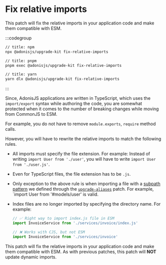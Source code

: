 # Fix relative imports

This patch will fix the relative imports in your application code and make them compatible with ESM.

:::codegroup
```sh
// title: npm
npx @adonisjs/upgrade-kit fix-relative-imports
```

```sh
// title: pnpm
pnpm exec @adonisjs/upgrade-kit fix-relative-imports
```

```sh
// title: yarn
yarn dlx @adonisjs/upgrade-kit fix-relative-imports
```
:::

Since, AdonisJS applications are written in TypeScript, which uses the `import/export` syntax while authoring the code, you are somewhat protected when it comes to the number of breaking changes while moving from CommonJS to ESM.

For example, you do not have to remove `module.exports`, `require` method calls.

However, you will have to rewrite the relative imports to match the following rules.

- All imports must specify the file extension. For example: Instead of writing `import User from './user'`, you will have to write `import User from './user.js'`.
- Even for TypeScript files, the file extension has to be `.js`.
- Only exception to the above rule is when importing a file with a [subpath pattern](https://nodejs.org/api/packages.html#subpath-patterns) we defined through the [`upgrade-aliases`](./5_upgrade_aliases.md) patch. For example, `import User from '#models/user' is valid.
- Index files are no longer imported by specifying the directory name.  For example:

    ```ts
    // ✅ Right way to import index.js file in ESM
    import InvoiceService from './services/invoice/index.js'

    // ❌ Works with CJS, but not ESM
    import InvoiceService from './services/invoice'
    ```

This patch will fix the relative imports in your application code and make them compatible with ESM.
As with previous patches, this patch will **NOT** update dynamic imports.
